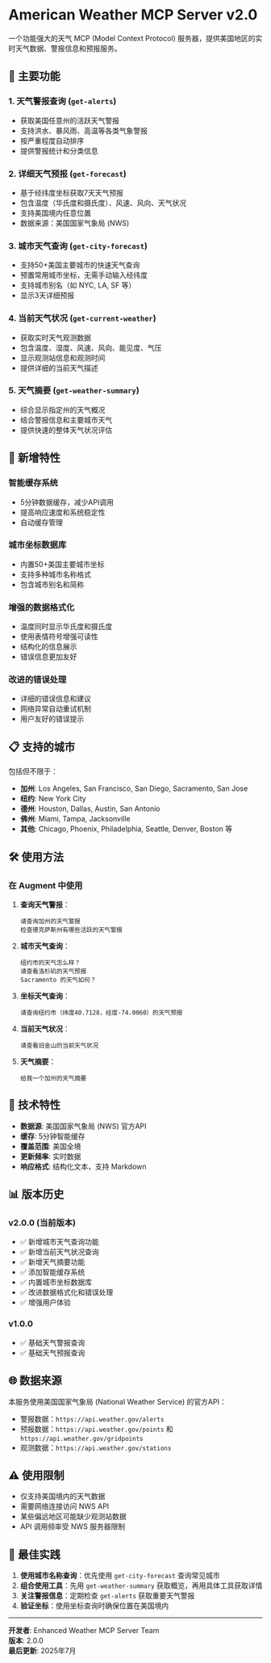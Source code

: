 # American Weather MCP Server v2.0

一个功能强大的天气 MCP (Model Context Protocol) 服务器，提供美国地区的实时天气数据、警报信息和预报服务。

## 🌟 主要功能

### 1. 天气警报查询 (`get-alerts`)
- 获取美国任意州的活跃天气警报
- 支持洪水、暴风雨、高温等各类气象警报
- 按严重程度自动排序
- 提供警报统计和分类信息

### 2. 详细天气预报 (`get-forecast`)
- 基于经纬度坐标获取7天天气预报
- 包含温度（华氏度和摄氏度）、风速、风向、天气状况
- 支持美国境内任意位置
- 数据来源：美国国家气象局 (NWS)

### 3. 城市天气查询 (`get-city-forecast`)
- 支持50+美国主要城市的快速天气查询
- 预置常用城市坐标，无需手动输入经纬度
- 支持城市别名（如 NYC, LA, SF 等）
- 显示3天详细预报

### 4. 当前天气状况 (`get-current-weather`)
- 获取实时天气观测数据
- 包含温度、湿度、风速、风向、能见度、气压
- 显示观测站信息和观测时间
- 提供详细的当前天气描述

### 5. 天气摘要 (`get-weather-summary`)
- 综合显示指定州的天气概况
- 结合警报信息和主要城市天气
- 提供快速的整体天气状况评估

## 🚀 新增特性

### 智能缓存系统
- 5分钟数据缓存，减少API调用
- 提高响应速度和系统稳定性
- 自动缓存管理

### 城市坐标数据库
- 内置50+美国主要城市坐标
- 支持多种城市名称格式
- 包含城市别名和简称

### 增强的数据格式化
- 温度同时显示华氏度和摄氏度
- 使用表情符号增强可读性
- 结构化的信息展示
- 错误信息更加友好

### 改进的错误处理
- 详细的错误信息和建议
- 网络异常自动重试机制
- 用户友好的错误提示

## 📋 支持的城市

包括但不限于：
- **加州**: Los Angeles, San Francisco, San Diego, Sacramento, San Jose
- **纽约**: New York City
- **德州**: Houston, Dallas, Austin, San Antonio
- **佛州**: Miami, Tampa, Jacksonville
- **其他**: Chicago, Phoenix, Philadelphia, Seattle, Denver, Boston 等

## 🛠 使用方法

### 在 Augment 中使用

1. **查询天气警报**：
   ```
   请查询加州的天气警报
   检查德克萨斯州有哪些活跃的天气警报
   ```

2. **城市天气查询**：
   ```
   纽约市的天气怎么样？
   请查看洛杉矶的天气预报
   Sacramento 的天气如何？
   ```

3. **坐标天气查询**：
   ```
   请查询纽约市（纬度40.7128，经度-74.0060）的天气预报
   ```

4. **当前天气状况**：
   ```
   请查看旧金山的当前天气状况
   ```

5. **天气摘要**：
   ```
   给我一个加州的天气摘要
   ```

## 🔧 技术特性

- **数据源**: 美国国家气象局 (NWS) 官方API
- **缓存**: 5分钟智能缓存
- **覆盖范围**: 美国全境
- **更新频率**: 实时数据
- **响应格式**: 结构化文本，支持 Markdown

## 📊 版本历史

### v2.0.0 (当前版本)
- ✅ 新增城市天气查询功能
- ✅ 新增当前天气状况查询
- ✅ 新增天气摘要功能
- ✅ 添加智能缓存系统
- ✅ 内置城市坐标数据库
- ✅ 改进数据格式化和错误处理
- ✅ 增强用户体验

### v1.0.0
- ✅ 基础天气警报查询
- ✅ 基础天气预报查询

## 🌐 数据来源

本服务使用美国国家气象局 (National Weather Service) 的官方API：
- 警报数据：`https://api.weather.gov/alerts`
- 预报数据：`https://api.weather.gov/points` 和 `https://api.weather.gov/gridpoints`
- 观测数据：`https://api.weather.gov/stations`

## ⚠️ 使用限制

- 仅支持美国境内的天气数据
- 需要网络连接访问 NWS API
- 某些偏远地区可能缺少观测站数据
- API 调用频率受 NWS 服务器限制

## 🎯 最佳实践

1. **使用城市名称查询**：优先使用 `get-city-forecast` 查询常见城市
2. **组合使用工具**：先用 `get-weather-summary` 获取概览，再用具体工具获取详情
3. **关注警报信息**：定期检查 `get-alerts` 获取重要天气警报
4. **验证坐标**：使用坐标查询时确保位置在美国境内

---

**开发者**: Enhanced Weather MCP Server Team  
**版本**: 2.0.0  
**最后更新**: 2025年7月
